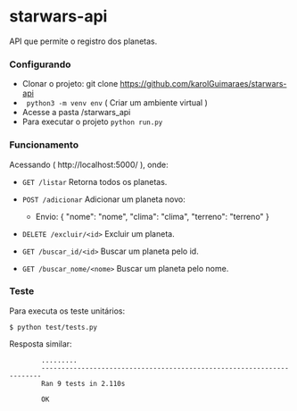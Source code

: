 # starwars-api
API que permite o registro dos planetas.


### Configurando
 - Clonar o projeto: git clone https://github.com/karolGuimaraes/starwars-api
 - ` python3 -m venv env` ( Criar um ambiente virtual )
 - Acesse a pasta /starwars_api
 - Para executar o projeto `python run.py`

 
### Funcionamento

Acessando ( http://localhost:5000/ ), onde:


- ` GET /listar ` Retorna todos os planetas. 


- ` POST /adicionar ` Adicionar um planeta novo:

	- Envio:
			{
			 	"nome": "nome", 
				"clima": "clima",
				"terreno": "terreno"
			}


- ` DELETE /excluir/<id> ` Excluir um planeta.

- ` GET /buscar_id/<id> ` Buscar um planeta pelo id.

- ` GET /buscar_nome/<nome> ` Buscar um planeta pelo nome.





### Teste

Para executa os teste unitários: 

`$ python test/tests.py`

Resposta similar:

            .........
            ----------------------------------------------------------------------
            Ran 9 tests in 2.110s

            OK





